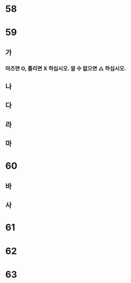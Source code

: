 # 58
# 59
## 가
### 마즈면 O, 틀리면 X 하십시오. 알 수 없으면 △ 하십시오.
## 나 
## 다
## 라
## 마
# 60
## 바
## 사

# 61
# 62
# 63